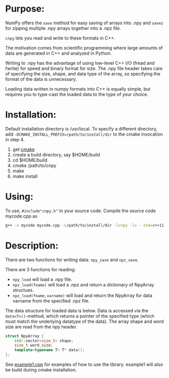 # Purpose:

NumPy offers the `save` method for easy saving of arrays into .npy and `savez` for zipping multiple .npy arrays together
into a .npz file.

`cnpy` lets you read and write to these formats in C++.

The motivation comes from scientific programming where large amounts of data are generated in C++ and analyzed in
Python.

Writing to .npy has the advantage of using low-level C++ I/O (fread and fwrite) for speed and binary format for size.
The .npy file header takes care of specifying the size, shape, and data type of the array, so specifying the format of
the data is unnecessary.

Loading data written in numpy formats into C++ is equally simple, but requires you to type-cast the loaded data to the
type of your choice.

# Installation:

Default installation directory is /usr/local.
To specify a different directory, add `-DCMAKE_INSTALL_PREFIX=/path/to/install/dir` to the cmake invocation in step 4.

1. get [cmake](www.cmake.org)
2. create a build directory, say $HOME/build
3. cd $HOME/build
4. cmake /path/to/cnpy
5. make
6. make install

# Using:

To use, `#include"cnpy.h"` in your source code. Compile the source code mycode.cpp as

```bash
g++ -o mycode mycode.cpp -L/path/to/install/dir -lcnpy -lz --std=c++11
```

# Description:

There are two functions for writing data: `npy_save` and `npz_save`.

There are 3 functions for reading:

- `npy_load` will load a .npy file.
- `npz_load(fname)` will load a .npz and return a dictionary of NpyArray structues.
- `npz_load(fname,varname)` will load and return the NpyArray for data varname from the specified .npz file.

The data structure for loaded data is below.
Data is accessed via the `data<T>()`-method, which returns a pointer of the specified type (which must match the
underlying datatype of the data).
The array shape and word size are read from the npy header.

```c++
struct NpyArray {
    std::vector<size_t> shape;
    size_t word_size;
    template<typename T> T* data();
};
```

See [example1.cpp](test/example1.cpp) for examples of how to use the library. example1 will also be build during cmake
installation.
